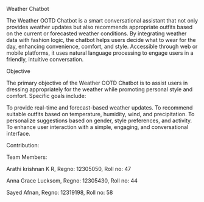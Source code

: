 Weather Chatbot

The Weather OOTD Chatbot is a smart conversational assistant that not only provides weather updates but also recommends appropriate outfits based on the current or forecasted weather conditions. By integrating weather data with fashion logic, the chatbot helps users decide what to wear for the day, enhancing convenience, comfort, and style. Accessible through web or mobile platforms, it uses natural language processing to engage users in a friendly, intuitive conversation.

Objective

The primary objective of the Weather OOTD Chatbot is to assist users in dressing appropriately for the weather while promoting personal style and comfort. Specific goals include:

To provide real-time and forecast-based weather updates.
To recommend suitable outfits based on temperature, humidity, wind, and precipitation.
To personalize suggestions based on gender, style preferences, and activity.
To enhance user interaction with a simple, engaging, and conversational interface.

Contribution:

Team Members:

Arathi krishnan K R, Regno: 12305050, Roll no: 47

Anna Grace Lucksom, Regno: 12305430, Roll no: 44

Sayed Afnan, Regno: 12319198, Roll no: 58
